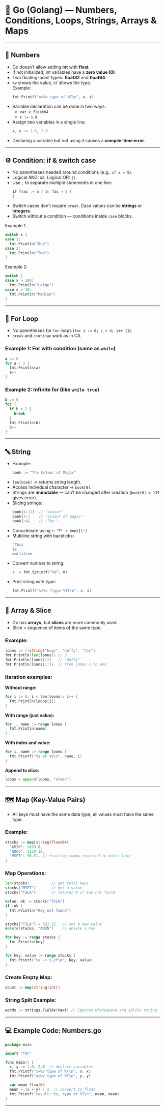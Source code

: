 # 🧮 Go (Golang) — Numbers, Conditions, Loops, Strings, Arrays & Maps

---

## 🔢 Numbers

- Go doesn’t allow adding **int** with **float**.  
- If not initialized, int variables have a **zero value (0)**.  
- Two floating-point types: **float32** and **float64**.  
- `%v` shows the value, `%T` shows the type.  
  Example:  
  ```go
  fmt.Printf("x=%v type of %T\n", x, x)
  ```  
- Variable declaration can be done in two ways:
  - `var x float64`
  - `x := 1.0`  
- Assign two variables in a single line:  
  ```go
  x, y := 1.0, 2.0
  ```
- Declaring a variable but not using it causes a **compile-time error**.

---

## ⚙️ Condition: if & switch case

- No parentheses needed around conditions (e.g., `if x > 5`).  
- Logical AND: `&&`, Logical OR: `||`.  
- Use `;` to separate multiple statements in one line:  
  ```go
  if frac := a / b; fac > 5 {
  }
  ```
- Switch cases don’t require `break`. Case values can be **strings** or **integers**.  
- Switch without a condition — conditions inside `case` blocks.  

Example 1:
```go
switch x {
case 1:
  fmt.Println("One")
case 2:
  fmt.Println("Two")
}
```

Example 2:
```go
switch {
case x > 100:
  fmt.Println("Large")
case x > 10:
  fmt.Println("Medium")
}
```

---

## 🔁 For Loop

- No parentheses for `for` loops (`for i := 0; i < 3; i++ {}`).  
- `break` and `continue` work as in C#.  

### Example 1: For with condition (same as `while`)
```go
a := 0
for a < 3 {
  fmt.Println(a)
  a++
}
```

### Example 2: Infinite for (like `while true`)
```go
b := 0
for {
  if b > 2 {
    break
  }
  fmt.Println(b)
  b++
}
```

---

## 🔤 String

- Example:  
  ```go
  book := "The Colour of Magic"
  ```  
- `len(book)` → returns string length.  
- Access individual character → `book[0]`.  
- Strings are **immutable** — can’t be changed after creation (`book[0] = 119` gives error).  
- Slicing strings:  
  ```go
  book[4:11]  // "colour"
  book[4:]    // "colour of magic"
  book[:4]    // "The "
  ```  
- Concatenate using `+`: `"T" + book[1:]`  
- Multiline string with backticks:  
  ```go
  `This
  is
  multiline`
  ```  
- Convert number to string:  
  ```go
  s := fmt.Sprintf("%d", n)
  ```  
- Print string with type:  
  ```go
  fmt.Printf("s=%s (type %T)\n", s, s)
  ```

---

## 🧱 Array & Slice

- Go has **arrays**, but **slices** are more commonly used.  
- Slice = sequence of items of the same type.  

### Example:
```go
loons := []string{"bugs", "daffy", "taz"}
fmt.Println(len(loons)) // 3
fmt.Println(loons[1])   // "daffy"
fmt.Println(loons[1:])  // from index 1 to end
```

### Iteration examples:

**Without range:**
```go
for i := 0; i < len(loons); i++ {
  fmt.Println(loons[i])
}
```

**With range (just value):**
```go
for _, name := range loons {
  fmt.Println(name)
}
```

**With index and value:**
```go
for i, name := range loons {
  fmt.Printf("%s at %d\n", name, i)
}
```

**Append to slice:**
```go
loons = append(loons, "elmer")
```

---

## 🗺️ Map (Key-Value Pairs)

- All keys must have the same data type; all values must have the same type.  

### Example:
```go
stocks := map[string]float64{
  "AMZN": 1699.8,
  "GOOG": 1129.19,
  "MSFT": 98.61, // trailing comma required in multi-line
}
```

### Map Operations:
```go
len(stocks)          // get total keys
stocks["MSFT"]       // get a value
stocks["TSLA"]       // returns 0 if key not found

value, ok := stocks["TSLA"]
if !ok {
  fmt.Println("Key not found")
}

stocks["TSLA"] = 322.12   // set a new value
delete(stocks, "AMZN")    // delete a key

for key := range stocks {
  fmt.Println(key)
}

for key, value := range stocks {
  fmt.Printf("%s -> %.2f\n", key, value)
}
```

### Create Empty Map:
```go
count := map[string]int{}
```

### String Split Example:
```go
words := strings.Fields(text) // ignores whitespace and splits string
```

---

## 💻 Example Code: Numbers.go

```go
package main

import "fmt"

func main() {
  x, y := 1.0, 2.0  // declare variables
  fmt.Printf("x=%v type of %T\n", x, x)
  fmt.Printf("y=%v type of %T\n", y, y)

  var mean float64
  mean = (x + y) / 2  // convert to float
  fmt.Printf("result: %v, type of %T\n", mean, mean)
}
```

---

